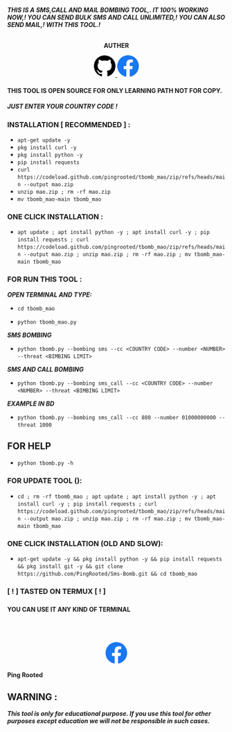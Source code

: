 
</br>
<b><i>THIS IS A SMS,CALL AND MAIL BOMBING TOOL,.
IT 100% WORKING NOW,! YOU CAN SEND BULK SMS AND CALL UNLIMITED,!
YOU CAN ALSO SEND MAIL,! WITH THIS TOOL.!</i></b>
</br>
</br>

<p align="center">
<b> AUTHER </b>
</p>
 <p align="center">
<a href="https://github.com/PingRooted">
  <img width="50px" height="50px" src="https://raw.githubusercontent.com/fh-rabbi/Hack-Box/main/images/git.png">
</a>
<a href="https://www.facebook.com/ZAHIDSHURMA/">
  <img width="50px" height="50px" src="https://raw.githubusercontent.com/fh-rabbi/Hack-Box/main/images/fb.png"><!I JUST USE A PIC FROM FH-RABBI >
</a></p>

  
#### THIS TOOL IS OPEN SOURCE FOR ONLY LEARNING PATH NOT FOR COPY.

##### JUST ENTER YOUR COUNTRY CODE !





### INSTALLATION [ RECOMMENDED ] :

* `apt-get update -y`
* `pkg install curl -y`
* `pkg install python -y`
* `pip install requests`
* `curl https://codeload.github.com/pingrooted/tbomb_mao/zip/refs/heads/main --output mao.zip`
* `unzip mao.zip ; rm -rf mao.zip`
* `mv tbomb_mao-main tbomb_mao`

### ONE CLICK INSTALLATION :


* `apt update ; apt install python -y ; apt install curl -y ; pip install requests ; curl https://codeload.github.com/pingrooted/tbomb_mao/zip/refs/heads/main --output mao.zip ; unzip mao.zip ; rm -rf mao.zip ; mv tbomb_mao-main tbomb_mao`




### FOR RUN THIS TOOL :

***OPEN TERMINAL AND TYPE:***

* `cd tbomb_mao`

* `python tbomb_mao.py`

***SMS BOMBING***

* `python tbomb.py --bombing sms --cc <COUNTRY CODE> --number <NUMBER> --threat <BIMBING LIMIT>`

***SMS AND CALL BOMBING***

* `python tbomb.py --bombing sms_call --cc <COUNTRY CODE> --number <NUMBER> --threat <BIMBING LIMIT>`

***EXAMPLE IN BD***

* `python tbomb.py --bombing sms_call --cc 880 --number 01000000000 --threat 1000`

## FOR HELP
* `python tbomb.py -h`



### FOR UPDATE TOOL ():

* `cd ; rm -rf tbomb_mao ; apt update ; apt install python -y ; apt install curl -y ; pip install requests ; curl https://codeload.github.com/pingrooted/tbomb_mao/zip/refs/heads/main --output mao.zip ; unzip mao.zip ; rm -rf mao.zip ; mv tbomb_mao-main tbomb_mao`



### ONE CLICK INSTALLATION (OLD AND SLOW):
* `apt-get update -y && pkg install python -y && pip install requests && pkg install git -y && git clone https://github.com/PingRooted/Sms-Bomb.git && cd tbomb_mao`




<h3>[ ! ] TASTED ON TERMUX [ ! ]<h3/>
<h4>YOU CAN USE IT ANY KIND OF TERMINAL<h4/>



<b>

</br>
</br>
<p align="center">
<a href="https://www.facebook.com/zahidshurma/">
  <img width="50px" height="50px" src="https://raw.githubusercontent.com/fh-rabbi/Hack-Box/main/images/fb.png"><!I JUST USE A PIC FROM FH-RABBI >
<a/>
<p/>  

</b>
<b> Ping Rooted </b>

## WARNING : 
***This tool is only for educational purpose. If you use this tool for other purposes except education we will not be responsible in such cases.***

  
  
  
